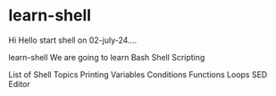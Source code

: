 # learn-shell
Hi Hello start shell on 02-july-24....

learn-shell
We are going to learn Bash Shell Scripting

List of Shell Topics
Printing
Variables
Conditions
Functions
Loops
SED Editor